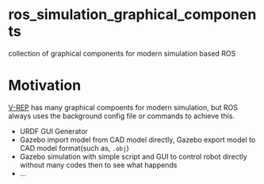 # ros_simulation_graphical_components
collection of graphical components for modern simulation based ROS

# Motivation

[V-REP](http://www.coppeliarobotics.com/) has many graphical compoents for modern simulation, but ROS always uses the background 
config file or commands to achieve this.

- URDF GUI Generator
- Gazebo import model from CAD model directly, Gazebo export model to CAD model format(such as, `.obj`)
- Gazebo simulation with simple script and GUI to control robot directly without many codes then to see what happends
- ...
